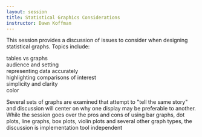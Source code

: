 ```yaml
---
layout: session
title: Statistical Graphics Considerations
instructor: Dawn Koffman 
---
```




This session provides a discussion of issues to consider when designing statistical graphs. Topics include:

tables vs graphs <br>
audience and setting <br>
representing data accurately <br>
highlighting comparisons of interest <br>
simplicity and clarity <br>
color <br>

Several sets of graphs are examined that attempt to "tell the same story" and discussion will center on why one display may be preferable to another. While the session goes over the pros and cons of using bar graphs, dot plots, line graphs, box plots, violin plots and several other graph types, the discussion is implementation tool independent

